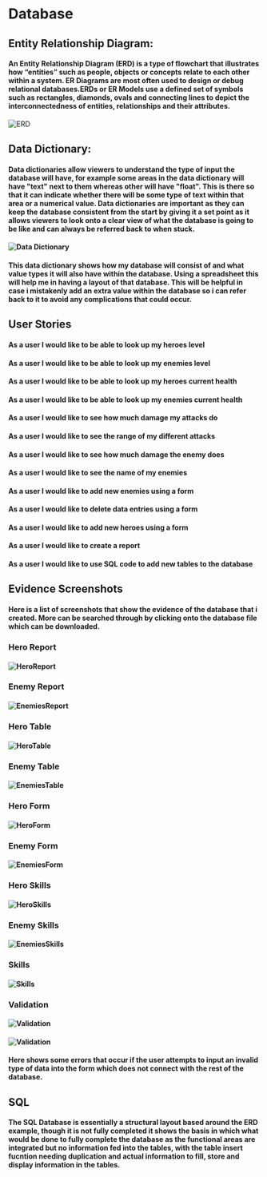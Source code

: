 # Database

## Entity Relationship Diagram:
#### An Entity Relationship Diagram (ERD) is a type of flowchart that illustrates how “entities” such as people, objects or concepts relate to each other within a system. ER Diagrams are most often used to design or debug relational databases.ERDs or ER Models use a defined set of symbols such as rectangles, diamonds, ovals and connecting lines to depict the interconnectedness of entities, relationships and their attributes.


![ERD](https://github.com/kap14275819/Database/blob/master/ERD.jpg)

## Data Dictionary:
#### Data dictionaries allow viewers to understand the type of input the database will have, for example some areas in the data dictionary will have "text" next to them whereas other will have "float". This is there so that it can indicate whether there will be some type of text within that area or a numerical value. Data dictionaries are important as they can keep the database consistent from the start by giving it a set point as it allows viewers to look onto a clear view of what the database is going to be like and can always be referred back to when stuck.

#### ![Data Dictionary](https://github.com/kap14275819/Database/blob/master/data%20dictionary.jpg)

#### This data dictionary shows how my database will consist of and what value types it will also have within the database. Using a spreadsheet this will help me in having a layout of that database. This will be helpful in case i mistakenly add an extra value within the database so i can refer back to it to avoid any complications that could occur.

## User Stories
#### As a user I would like to be able to look up my heroes level
#### As a user I would like to be able to look up my enemies level
#### As a user I would like to be able to look up my heroes current health
#### As a user I would like to be able to look up my enemies current health
#### As a user I would like to see how much damage my attacks do
#### As a user I would like to see the range of my different attacks
#### As a user I would like to see how much damage the enemy does
#### As a user I would like to see the name of my enemies
#### As a user I would like to add new enemies using a form
#### As a user I would like to delete data entries using a form
#### As a user I would like to add new heroes using a form
#### As a user I would like to create a report
#### As a user I would like to use SQL code to add new tables to the database

## Evidence Screenshots
#### Here is a list of screenshots that show the evidence of the database that i created. More can be searched through by clicking onto the database file which can be downloaded.
### Hero Report
#### ![HeroReport](https://github.com/kap14275819/Database/blob/master/images/hero%20report.PNG)
### Enemy Report
#### ![EnemiesReport](https://github.com/kap14275819/Database/blob/master/images/enemy%20report.PNG)
### Hero Table
#### ![HeroTable](https://github.com/kap14275819/Database/blob/master/images/hero%20table.PNG)
### Enemy Table
#### ![EnemiesTable](https://github.com/kap14275819/Database/blob/master/images/enemy%20table.PNG)
### Hero Form
#### ![HeroForm](https://github.com/kap14275819/Database/blob/master/images/hero%20form.PNG)
### Enemy Form
#### ![EnemiesForm](https://github.com/kap14275819/Database/blob/master/images/enemy%20form.PNG)
### Hero Skills
#### ![HeroSkills](https://github.com/kap14275819/Database/blob/master/images/hero%20skill.PNG)
### Enemy Skills
#### ![EnemiesSkills](https://github.com/kap14275819/Database/blob/master/images/enemy%20skill.PNG)
### Skills
#### ![Skills](https://github.com/kap14275819/Database/blob/master/images/skills.PNG)

### Validation
#### ![Validation](https://github.com/kap14275819/Database/blob/master/images/validation1.PNG)
#### ![Validation](https://github.com/kap14275819/Database/blob/master/images/validation2.PNG)
#### Here shows some errors that occur if the user attempts to input an invalid type of data into the form which does not connect with the rest of the database.

## SQL
#### The SQL Database is essentially a structural layout based around the ERD example, though it is not fully completed it shows the basis in which what would be done to fully complete the database as the functional areas are integrated but no information fed into the tables, with the table insert fucntion needing duplication and actual information to fill, store and display information in the tables.
